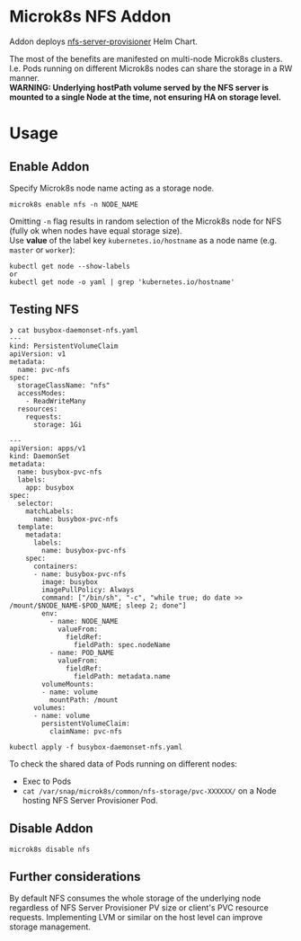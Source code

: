 # Microk8s NFS Addon
Addon deploys [nfs-server-provisioner](https://artifacthub.io/packages/helm/kvaps/nfs-server-provisioner) Helm Chart.
  
The most of the benefits are manifested on multi-node Microk8s clusters. I.e. Pods running on different Microk8s nodes can share the storage in a RW manner.  
**WARNING: Underlying hostPath volume served by the NFS server is mounted to a single Node at the time, not ensuring HA on storage level.**
  
  
# Usage
  
## Enable Addon
Specify Microk8s node name acting as a storage node.
```
microk8s enable nfs -n NODE_NAME
```

Omitting `-n` flag results in random selection of the Microk8s node for NFS (fully ok when nodes have equal storage size).  
Use **value** of the label key `kubernetes.io/hostname` as a node name (e.g. `master` or `worker`):
```
kubectl get node --show-labels
or
kubectl get node -o yaml | grep 'kubernetes.io/hostname'
```

## Testing NFS
```
❯ cat busybox-daemonset-nfs.yaml 
---
kind: PersistentVolumeClaim
apiVersion: v1
metadata:
  name: pvc-nfs
spec:
  storageClassName: "nfs"
  accessModes:
    - ReadWriteMany
  resources:
    requests:
      storage: 1Gi

---
apiVersion: apps/v1
kind: DaemonSet
metadata:
  name: busybox-pvc-nfs
  labels:
    app: busybox
spec:
  selector:
    matchLabels:
      name: busybox-pvc-nfs
  template:
    metadata:
      labels:
        name: busybox-pvc-nfs
    spec:
      containers:
      - name: busybox-pvc-nfs
        image: busybox
        imagePullPolicy: Always
        command: ["/bin/sh", "-c", "while true; do date >> /mount/$NODE_NAME-$POD_NAME; sleep 2; done"]
        env:
          - name: NODE_NAME
            valueFrom:
              fieldRef:
                fieldPath: spec.nodeName
          - name: POD_NAME
            valueFrom:
              fieldRef:
                fieldPath: metadata.name        
        volumeMounts:
        - name: volume
          mountPath: /mount
      volumes:
      - name: volume
        persistentVolumeClaim:
          claimName: pvc-nfs       

kubectl apply -f busybox-daemonset-nfs.yaml
```
  
To check the shared data of Pods running on different nodes:  
- Exec to Pods
- `cat /var/snap/microk8s/common/nfs-storage/pvc-XXXXXX/` on a Node hosting NFS Server Provisioner Pod.


## Disable Addon
`microk8s disable nfs`
  
## Further considerations
By default NFS consumes the whole storage of the underlying node regardless of NFS Server Provisioner PV size or client's PVC resource requests. 
Implementing LVM or similar on the host level can improve storage management.

